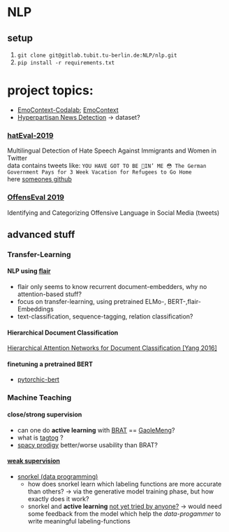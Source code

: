 # NLP 
## setup
1. `git clone git@gitlab.tubit.tu-berlin.de:NLP/nlp.git`
2. `pip install -r requirements.txt`  
  
# project topics: 
* [EmoContext-Codalab](https://competitions.codalab.org/competitions/19790); [EmoContext](https://www.humanizing-ai.com/emocontext.html)
* [Hyperpartisan News Detection](https://pan.webis.de/semeval19/semeval19-web/) -> dataset?
### [hatEval-2019](https://competitions.codalab.org/competitions/19935)
Multilingual Detection of Hate Speech Against Immigrants and Women in Twitter  
data contains tweets like: `YOU HAVE GOT TO BE 💩IN’ ME 😳 The German Government Pays for 3 Week Vacation for Refugees to Go Home`   
here [someones github](https://github.com/rnjtsh/hatEval-2019)
### [OffensEval 2019](https://competitions.codalab.org/competitions/20011)
Identifying and Categorizing Offensive Language in Social Media (tweets)

## advanced stuff
### Transfer-Learning 

#### NLP using [flair](https://github.com/zalandoresearch/flair.git)
* flair only seems to know recurrent document-embedders, why no attention-based stuff?
* focus on transfer-learning, using pretrained ELMo-, BERT-,flair- Embeddings
* text-classification, sequence-tagging, relation classification?

#### Hierarchical Document Classification
[Hierarchical Attention Networks for Document Classification [Yang 2016]](https://aclweb.org/anthology/N16-1174)

#### finetuning a pretrained BERT
* [pytorchic-bert](https://github.com/dhlee347/pytorchic-bert.git)

### Machine Teaching
#### close/strong supervision
* can one do __active learning__ with [BRAT](http://brat.nlplab.org/) == [GaoleMeng](https://github.com/GaoleMeng/ActiveLearningAnnotationTool)?
* what is [tagtog](https://docs.tagtog.net/) ?
* [spacy prodigy](https://prodi.gy/) better/worse usability than BRAT?

#### [weak supervision](https://hazyresearch.github.io/snorkel/blog/ws_blog_post.html)
* [snorkel (data programming)](https://github.com/HazyResearch/snorkel)
  * how does snorkel learn which labeling functions are more accurate than others? -> via the generative model training phase, but how exactly does it work?
  * snorkel and __active learning__ [not yet tried by anyone?](https://github.com/HazyResearch/snorkel/issues/905) -> would need some feedback from the model which help the _data-progammer_ to write meaningful labeling-functions
